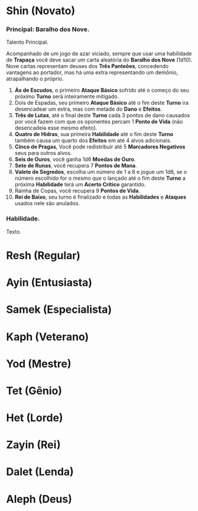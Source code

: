 # Shin (Novato)

### Principal: Baralho dos Nove.

Talento Principal.

Acompanhado de um jogo de azar viciado, sempre que usar uma habilidade de **Trapaça** você deve sacar um carta aleatória do **Baralho dos Nove** (1d10). Nove cartas representam deuses dos **Três Panteões**, concedendo vantagens ao portador, mas há uma extra representando um demônio, atrapalhando o próprio.

1. **Ás de Escudos**, o primeiro **Ataque Básico** sofrido até o começo do seu próximo **Turno** será inteiramente mitigado.
2. Dois de Espadas, seu primeiro **Ataque Básico** até o fim deste **Turno** ira desencadear um extra, mas com metade do **Dano** e **Efeitos**.
3. **Três de Lutas**, até o final deste **Turno** cada 3 pontos de dano causados por você fazem com que os oponentes percam 1 **Ponto de Vida** (não desencadeia esse mesmo efeito).
4. **Quatro de Hidras**, sua primeira **Habilidade** até o fim deste **Turno** também causa um quarto dos **Efeitos** em até 4 alvos adicionais.
5. **Cinco de Pragas**, Você pode redistribuir até 5 **Marcadores Negativos** seus para outros alvos.
6. **Seis de Ouros**, você ganha 1d6 **Moedas de Ouro**.
7. **Sete de Runas**, você recupera 7 **Pontos de Mana**.
8. **Valete de Segredos**, escolha um número de 1 a 8 e jogue um 1d8, se o número escolhido for o mesmo que o lançado até o fim deste **Turno** a próxima **Habilidade** terá um **Acerto Crítico** garantido. 
9. Rainha de Copas, você recupera 9 **Pontos de Vida**.
10. **Rei de Baixo**, seu turno é finalizado e todas as **Habilidades** e **Ataques** usados nele são anulados.

### Habilidade.

Texto.

# Resh (Regular)

# Ayin (Entusiasta)

# Samek (Especialista)

# Kaph (Veterano)

# Yod (Mestre)

# Tet (Gênio)

# Het (Lorde)

# Zayin (Rei)

# Dalet (Lenda)

# Aleph (Deus)
